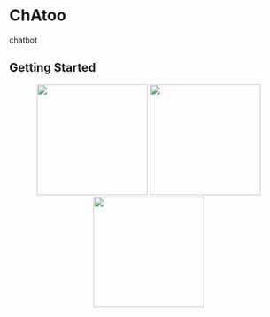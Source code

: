 # ChAtoo

chatbot

## Getting Started

<p align="center">

 <img src="https://github.com/user-attachments/assets/4a48f0d1-6867-45d0-83b9-e14d8d97bbc1" width="200" />
 <img src="https://github.com/user-attachments/assets/ff526e92-9214-4191-b58e-e91b8e2fd51d" width="200" />
 <img src="https://github.com/user-attachments/assets/5ed60b4d-0f3d-45e2-8b7e-1a3c4305d54d" width="200" />
</p>
